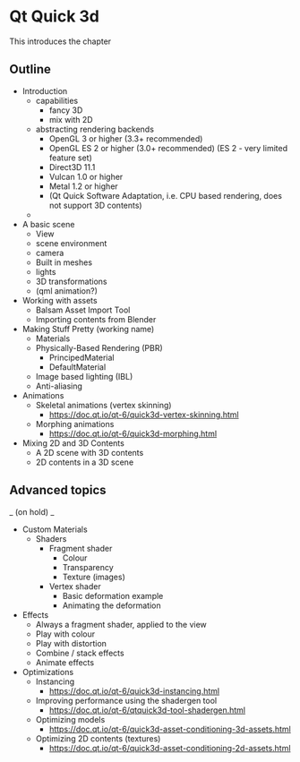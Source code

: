 # Qt Quick 3d

This introduces the chapter

## Outline

- Introduction
    - capabilities
        - fancy 3D
        - mix with 2D
    - abstracting rendering backends
        - OpenGL 3 or higher (3.3+ recommended)
        - OpenGL ES 2 or higher (3.0+ recommended) (ES 2 - very limited feature set)
        - Direct3D 11.1
        - Vulcan 1.0 or higher
        - Metal 1.2 or higher
        - (Qt Quick Software Adaptation, i.e. CPU based rendering, does not support 3D contents)
    - 
- A basic scene
    - View
    - scene environment
    - camera
    - Built in meshes
    - lights
    - 3D transformations
    - (qml animation?)
- Working with assets
    - Balsam Asset Import Tool
    - Importing contents from Blender
- Making Stuff Pretty (working name)
    - Materials
    - Physically-Based Rendering (PBR)
        - PrincipedMaterial
        - DefaultMaterial
    - Image based lighting (IBL)
    - Anti-aliasing
- Animations
    - Skeletal animations (vertex skinning)
        - https://doc.qt.io/qt-6/quick3d-vertex-skinning.html
    - Morphing animations
        - https://doc.qt.io/qt-6/quick3d-morphing.html
- Mixing 2D and 3D Contents
    - A 2D scene with 3D contents
    - 2D contents in a 3D scene
    
## Advanced topics

_ (on hold) _
    
- Custom Materials
    - Shaders 
        - Fragment shader
            - Colour
            - Transparency
            - Texture (images)
        - Vertex shader
            - Basic deformation example
            - Animating the deformation
- Effects
    - Always a fragment shader, applied to the view
    - Play with colour
    - Play with distortion
    - Combine / stack effects
    - Animate effects
- Optimizations
    - Instancing
        - https://doc.qt.io/qt-6/quick3d-instancing.html
    - Improving performance using the shadergen tool
        - https://doc.qt.io/qt-6/qtquick3d-tool-shadergen.html
    - Optimizing models
        - https://doc.qt.io/qt-6/quick3d-asset-conditioning-3d-assets.html
    - Optimizing 2D contents (textures)
        - https://doc.qt.io/qt-6/quick3d-asset-conditioning-2d-assets.html
